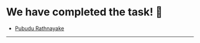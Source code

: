 # We have completed the task! :raised_hands:

- [Pubudu Rathnayake](https://pms141.github.io/My-Site/)

---------------------------------------------------------------------------
